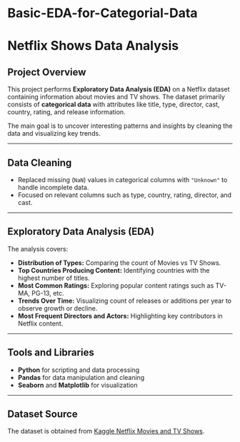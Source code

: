 # Basic-EDA-for-Categorial-Data
# Netflix Shows Data Analysis

## Project Overview
This project performs **Exploratory Data Analysis (EDA)** on a Netflix dataset containing information about movies and TV shows. The dataset primarily consists of **categorical data** with attributes like title, type, director, cast, country, rating, and release information.

The main goal is to uncover interesting patterns and insights by cleaning the data and visualizing key trends.

---

## Data Cleaning
- Replaced missing (`NaN`) values in categorical columns with `"Unknown"` to handle incomplete data.
- Focused on relevant columns such as type, country, rating, director, and cast.

---

## Exploratory Data Analysis (EDA)
The analysis covers:

- **Distribution of Types:** Comparing the count of Movies vs TV Shows.
- **Top Countries Producing Content:** Identifying countries with the highest number of titles.
- **Most Common Ratings:** Exploring popular content ratings such as TV-MA, PG-13, etc.
- **Trends Over Time:** Visualizing count of releases or additions per year to observe growth or decline.
- **Most Frequent Directors and Actors:** Highlighting key contributors in Netflix content.

---

## Tools and Libraries
- **Python** for scripting and data processing
- **Pandas** for data manipulation and cleaning
- **Seaborn** and **Matplotlib** for visualization


---

## Dataset Source
The dataset is obtained from [Kaggle Netflix Movies and TV Shows](https://www.kaggle.com/datasets/shivamb/netflix-shows).


